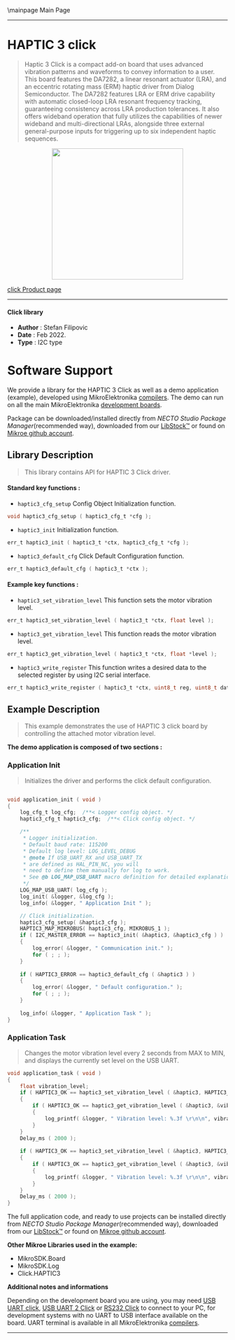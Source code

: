 \mainpage Main Page

---
# HAPTIC 3 click

> Haptic 3 Click is a compact add-on board that uses advanced vibration patterns and waveforms to convey information to a user. This board features the DA7282, a linear resonant actuator (LRA), and an eccentric rotating mass (ERM) haptic driver from Dialog Semiconductor. The DA7282 features LRA or ERM drive capability with automatic closed-loop LRA resonant frequency tracking, guaranteeing consistency across LRA production tolerances. It also offers wideband operation that fully utilizes the capabilities of newer wideband and multi-directional LRAs, alongside three external general-purpose inputs for triggering up to six independent haptic sequences.

<p align="center">
  <img src="https://download.mikroe.com/images/click_for_ide/haptic3_click.png" height=300px>
</p>

[click Product page](https://www.mikroe.com/haptic-3-click)

---


#### Click library

- **Author**        : Stefan Filipovic
- **Date**          : Feb 2022.
- **Type**          : I2C type


# Software Support

We provide a library for the HAPTIC 3 Click
as well as a demo application (example), developed using MikroElektronika
[compilers](https://www.mikroe.com/necto-studio).
The demo can run on all the main MikroElektronika [development boards](https://www.mikroe.com/development-boards).

Package can be downloaded/installed directly from *NECTO Studio Package Manager*(recommended way), downloaded from our [LibStock&trade;](https://libstock.mikroe.com) or found on [Mikroe github account](https://github.com/MikroElektronika/mikrosdk_click_v2/tree/master/clicks).

## Library Description

> This library contains API for HAPTIC 3 Click driver.

#### Standard key functions :

- `haptic3_cfg_setup` Config Object Initialization function.
```c
void haptic3_cfg_setup ( haptic3_cfg_t *cfg );
```

- `haptic3_init` Initialization function.
```c
err_t haptic3_init ( haptic3_t *ctx, haptic3_cfg_t *cfg );
```

- `haptic3_default_cfg` Click Default Configuration function.
```c
err_t haptic3_default_cfg ( haptic3_t *ctx );
```

#### Example key functions :

- `haptic3_set_vibration_level` This function sets the motor vibration level.
```c
err_t haptic3_set_vibration_level ( haptic3_t *ctx, float level );
```

- `haptic3_get_vibration_level` This function reads the motor vibration level.
```c
err_t haptic3_get_vibration_level ( haptic3_t *ctx, float *level );
```

- `haptic3_write_register` This function writes a desired data to the selected register by using I2C serial interface.
```c
err_t haptic3_write_register ( haptic3_t *ctx, uint8_t reg, uint8_t data_in );
```

## Example Description

> This example demonstrates the use of HAPTIC 3 click board by controlling the attached motor vibration level.

**The demo application is composed of two sections :**

### Application Init

> Initializes the driver and performs the click default configuration.

```c

void application_init ( void )
{
    log_cfg_t log_cfg;  /**< Logger config object. */
    haptic3_cfg_t haptic3_cfg;  /**< Click config object. */

    /** 
     * Logger initialization.
     * Default baud rate: 115200
     * Default log level: LOG_LEVEL_DEBUG
     * @note If USB_UART_RX and USB_UART_TX 
     * are defined as HAL_PIN_NC, you will 
     * need to define them manually for log to work. 
     * See @b LOG_MAP_USB_UART macro definition for detailed explanation.
     */
    LOG_MAP_USB_UART( log_cfg );
    log_init( &logger, &log_cfg );
    log_info( &logger, " Application Init " );

    // Click initialization.
    haptic3_cfg_setup( &haptic3_cfg );
    HAPTIC3_MAP_MIKROBUS( haptic3_cfg, MIKROBUS_1 );
    if ( I2C_MASTER_ERROR == haptic3_init( &haptic3, &haptic3_cfg ) ) 
    {
        log_error( &logger, " Communication init." );
        for ( ; ; );
    }
    
    if ( HAPTIC3_ERROR == haptic3_default_cfg ( &haptic3 ) )
    {
        log_error( &logger, " Default configuration." );
        for ( ; ; );
    }
    
    log_info( &logger, " Application Task " );
}

```

### Application Task

> Changes the motor vibration level every 2 seconds from MAX to MIN, and displays the currently set level on the USB UART.

```c
void application_task ( void )
{
    float vibration_level;
    if ( HAPTIC3_OK == haptic3_set_vibration_level ( &haptic3, HAPTIC3_VIBRATION_LEVEL_MAX ) )
    {
        if ( HAPTIC3_OK == haptic3_get_vibration_level ( &haptic3, &vibration_level ) )
        {
            log_printf( &logger, " Vibration level: %.3f \r\n\n", vibration_level );
        }
    }
    Delay_ms ( 2000 );
    
    if ( HAPTIC3_OK == haptic3_set_vibration_level ( &haptic3, HAPTIC3_VIBRATION_LEVEL_MIN ) )
    {
        if ( HAPTIC3_OK == haptic3_get_vibration_level ( &haptic3, &vibration_level ) )
        {
            log_printf( &logger, " Vibration level: %.3f \r\n\n", vibration_level );
        }
    }
    Delay_ms ( 2000 );
}
```

The full application code, and ready to use projects can be installed directly from *NECTO Studio Package Manager*(recommended way), downloaded from our [LibStock&trade;](https://libstock.mikroe.com) or found on [Mikroe github account](https://github.com/MikroElektronika/mikrosdk_click_v2/tree/master/clicks).

**Other Mikroe Libraries used in the example:**

- MikroSDK.Board
- MikroSDK.Log
- Click.HAPTIC3

**Additional notes and informations**

Depending on the development board you are using, you may need
[USB UART click](https://www.mikroe.com/usb-uart-click),
[USB UART 2 Click](https://www.mikroe.com/usb-uart-2-click) or
[RS232 Click](https://www.mikroe.com/rs232-click) to connect to your PC, for
development systems with no UART to USB interface available on the board. UART
terminal is available in all MikroElektronika
[compilers](https://shop.mikroe.com/compilers).

---
